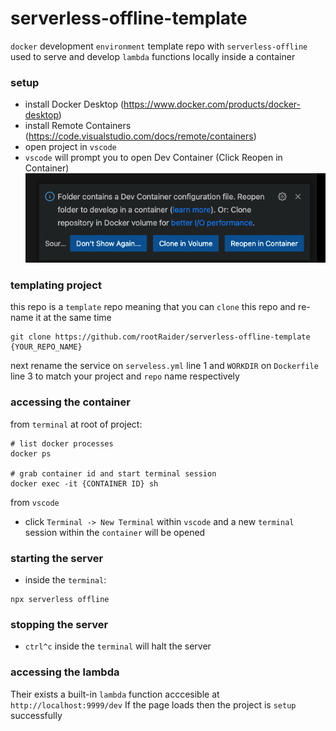 # serverless-offline-template
`docker` development `environment` template repo with `serverless-offline` used to serve and develop `lambda` functions locally inside a container

### setup
* install Docker Desktop (https://www.docker.com/products/docker-desktop)
* install Remote Containers (https://code.visualstudio.com/docs/remote/containers)
* open project in `vscode`
* `vscode` will prompt you to open Dev Container (Click Reopen in Container) ![Reopen in Container](vscode-prompt.png)

### templating project
this repo is a `template` repo meaning that you can `clone` this repo and re-name it at the same time
```
git clone https://github.com/rootRaider/serverless-offline-template {YOUR_REPO_NAME}
```
next rename the service on `serveless.yml` line 1 and `WORKDIR` on `Dockerfile` line 3 to match your project and `repo` name respectively

### accessing the container
from `terminal` at root of project:
```
# list docker processes
docker ps

# grab container id and start terminal session
docker exec -it {CONTAINER ID} sh
```
from `vscode`
* click `Terminal -> New Terminal` within `vscode` and a new `terminal` session within the `container` will be opened

### starting the server
* inside the `terminal`:
```
npx serverless offline
```

### stopping the server
* `ctrl^c` inside the `terminal` will halt the server

### accessing the lambda
Their exists a built-in `lambda` function acccesible at `http://localhost:9999/dev`
If the page loads then the project is `setup` successfully
